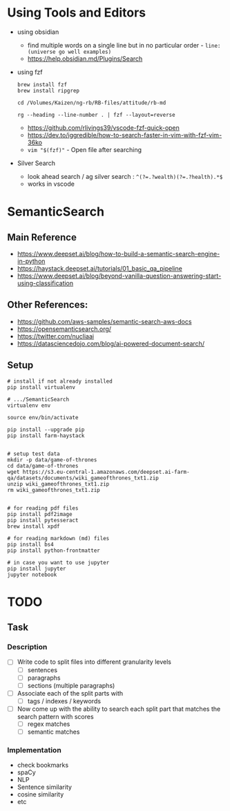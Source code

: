 # Using Tools and Editors

- using obsidian
	- find multiple words on a single line but in no particular order - `line:(universe go well examples)`
	- https://help.obsidian.md/Plugins/Search

- using fzf
	```
	brew install fzf
	brew install ripgrep
	
	cd /Volumes/Kaizen/ng-rb/RB-files/attitude/rb-md
	
	rg --heading --line-number . | fzf --layout=reverse
	```
	- https://github.com/rlivings39/vscode-fzf-quick-open
	- https://dev.to/iggredible/how-to-search-faster-in-vim-with-fzf-vim-36ko
	- `vim "$(fzf)"` - Open file after searching

- Silver Search
	- look ahead search / ag silver search : `^(?=.?wealth)(?=.?health).*$`
	- works in vscode


# SemanticSearch

## Main Reference

- https://www.deepset.ai/blog/how-to-build-a-semantic-search-engine-in-python
- https://haystack.deepset.ai/tutorials/01_basic_qa_pipeline
- https://www.deepset.ai/blog/beyond-vanilla-question-answering-start-using-classification

## Other References:

- https://github.com/aws-samples/semantic-search-aws-docs
- https://opensemanticsearch.org/
- https://twitter.com/nucliaai
- https://datasciencedojo.com/blog/ai-powered-document-search/


## Setup


```
# install if not already installed
pip install virtualenv

# .../SemanticSearch
virtualenv env

source env/bin/activate

pip install --upgrade pip
pip install farm-haystack


# setup test data
mkdir -p data/game-of-thrones
cd data/game-of-thrones
wget https://s3.eu-central-1.amazonaws.com/deepset.ai-farm-qa/datasets/documents/wiki_gameofthrones_txt1.zip
unzip wiki_gameofthrones_txt1.zip
rm wiki_gameofthrones_txt1.zip


# for reading pdf files
pip install pdf2image
pip install pytesseract
brew install xpdf

# for reading markdown (md) files
pip install bs4
pip install python-frontmatter

# in case you want to use jupyter
pip install jupyter
jupyter notebook

```


# TODO

## Task

### Description

- [ ] Write code to split files into different granularity levels
  - [ ] sentences
  - [ ] paragraphs
  - [ ] sections (multiple paragraphs)
- [ ] Associate each of the split parts with
  - [ ] tags / indexes / keywords
- [ ] Now come up with the ability to search each split part that matches the search pattern with scores
  - [ ] regex matches
  - [ ] semantic matches

### Implementation

- check bookmarks
- spaCy
- NLP
- Sentence similarity
- cosine similarity
- etc

